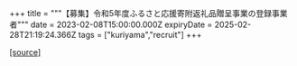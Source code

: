 +++
title = """【募集】令和5年度ふるさと応援寄附返礼品贈呈事業の登録事業者"""
date = 2023-02-08T15:00:00.000Z
expiryDate = 2025-02-28T21:19:24.366Z
tags = ["kuriyama","recruit"]
+++


[[source]](https://www.town.kuriyama.hokkaido.jp/soshiki/31/646.html)
